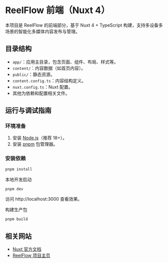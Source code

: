 # ReelFlow 前端（Nuxt 4）

本项目是 ReelFlow 的前端部分，基于 Nuxt 4 + TypeScript 构建，支持多设备多场景的智能化多媒体内容发布与管理。

## 目录结构

- `app/`：应用主目录，包含页面、组件、布局、样式等。
- `content/`：内容数据（如首页内容）。
- `public/`：静态资源。
- `content.config.ts`：内容结构定义。
- `nuxt.config.ts`：Nuxt 配置。
- 其他为依赖和配置相关文件。

## 运行与调试指南

### 环境准备

1. 安装 [Node.js](https://nodejs.org/)（推荐 18+）。
2. 安装 [pnpm](https://pnpm.io/) 包管理器。

### 安装依赖

```sh
pnpm install
```

本地开发启动

```sh
pnpm dev
```

访问 http://localhost:3000 查看效果。

构建生产包

```sh
pnpm build
```

## 相关网站

- [Nuxt 官方文档](https://nuxt.com/docs)
- [ReelFlow 项目主页](https://github.com/dingdinglz/ReelFlow)
